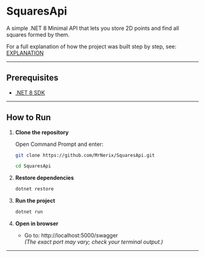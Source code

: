 # SquaresApi

A simple .NET 8 Minimal API that lets you store 2D points and find all squares formed by them.

For a full explanation of how the project was built step by step, see:  
[EXPLANATION](/Notes/Explanation.md)

---

## Prerequisites
- [.NET 8 SDK](https://dotnet.microsoft.com/en-us/download/dotnet/8.0)

---

## How to Run

1. **Clone the repository**
   
   Open Command Prompt and enter:
   ```bash
   git clone https://github.com/MrNerix/SquaresApi.git
   ```
   ```bash
   cd SquaresApi
   ```

2. **Restore dependencies**
   ```bash
   dotnet restore
   ```

3. **Run the project**
   ```bash
   dotnet run
   ```

4. **Open in browser**
   - Go to: http://localhost:5000/swagger  
     *(The exact port may vary; check your terminal output.)*

---


